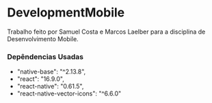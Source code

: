 # DevelopmentMobile

Trabalho feito por Samuel Costa e Marcos Laelber para a disciplina de Desenvolvimento Mobile.

### Depêndencias Usadas

- "native-base": "^2.13.8",
- "react": "16.9.0",
- "react-native": "0.61.5",
- "react-native-vector-icons": "^6.6.0"
 
